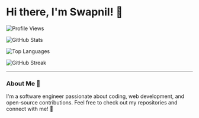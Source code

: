 # Hi there, I'm Swapnil! 👋

![Profile Views](https://komarev.com/ghpvc/?username=swapnilithub&color=brightgreen)


![GitHub Stats](https://github-readme-stats.vercel.app/api?username=swapnilithub&show_icons=true&theme=radical)

![Top Languages](https://github-readme-stats.vercel.app/api/top-langs/?username=swapnilithub&layout=compact&theme=radical)

![GitHub Streak](https://streak-stats.demolab.com/?user=swapnilithub&theme=radical)

---

### About Me 🌟

I'm a software engineer passionate about coding, web development, and open-source contributions. Feel free to check out my repositories and connect with me! 🚀
